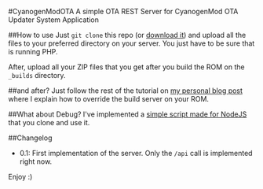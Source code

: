 #CyanogenModOTA
A simple OTA REST Server for CyanogenMod OTA Updater System Application

##How to use
Just <code>git clone</code> this repo (or [download it](https://github.com/julianxhokaxhiu/CyanogenModOTA/archive/master.zip)) and upload all the files to your preferred directory on your server. You just have to be sure that is running PHP.

After, upload all your ZIP files that you get after you build the ROM on the <code>_builds</code> directory.

##and after?
Just follow the rest of the tutorial on [my personal blog post](http://blog.julianxhokaxhiu.com/entry/how-the-cm-ota-server-works-and-how-to-implement-and-use-ours) where I explain how to override the build server on your ROM.

##What about Debug?
I've implemented a [simple script made for NodeJS](https://github.com/julianxhokaxhiu/CyanogenModOTAUnitTest) that you clone and use it.

##Changelog
- 0.1: First implementation of the server. Only the <code>/api</code> call is implemented right now.

Enjoy :)